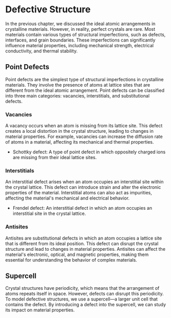 # Defective Structure

In the previous chapter, we discussed the ideal atomic arrangements in crystalline materials. However, in reality, perfect crystals are rare. Most materials contain various types of structural imperfections, such as defects, interfaces, and grain boundaries. These imperfections can significantly influence material properties, including mechanical strength, electrical conductivity, and thermal stability.

## Point Defects
Point defects are the simplest type of structural imperfections in crystalline materials. They involve the presence of atoms at lattice sites that are different from the ideal atomic arrangement. Point defects can be classified into three main categories: vacancies, interstitials, and substitutional defects.

### Vacancies
A vacancy occurs when an atom is missing from its lattice site. This defect creates a local distortion in the crystal structure, leading to changes in material properties. For example, vacancies can increase the diffusion rate of atoms in a material, affecting its mechanical and thermal properties.
- Schottky defect: A type of point defect in which oppositely charged ions are missing from their ideal lattice sites.

### Interstitials
An interstitial defect arises when an atom occupies an interstitial site within the crystal lattice. This defect can introduce strain and alter the electronic properties of the material. Interstitial atoms can also act as impurities, affecting the material's mechanical and electrical behavior.
- Frendel defect: An interstitial defect in which an atom occupies an interstitial site in the crystal lattice.

### Antisites
Antisites are substitutional defects in which an atom occupies a lattice site that is different from its ideal position. This defect can disrupt the crystal structure and lead to changes in material properties. Antisites can affect the material's electronic, optical, and magnetic properties, making them essential for understanding the behavior of complex materials.

## Supercell
Crystal structures have periodicity, which means that the arrangement of atoms repeats itself in space. However, defects can disrupt this periodicity. To model defective structures, we use a supercell—a larger unit cell that contains the defect. By introducing a defect into the supercell, we can study its impact on material properties.